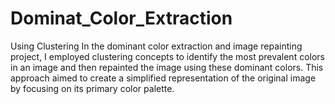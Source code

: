 # Dominat_Color_Extraction
Using Clustering In the dominant color extraction and image repainting project, I employed clustering concepts to identify the most prevalent colors in an image and then repainted the image using these dominant colors. This approach aimed to create a simplified representation of the original image by focusing on its primary color palette.
